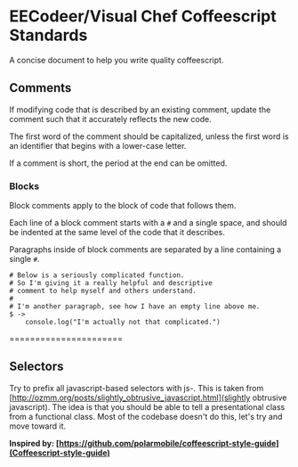 EECodeer/Visual Chef Coffeescript Standards
======================

A concise document to help you write quality coffeescript.

## Comments

If modifying code that is described by an existing comment, update the comment such that it accurately reflects the new code.

The first word of the comment should be capitalized, unless the first word is an identifier that begins with a lower-case letter.

If a comment is short, the period at the end can be omitted.

### Blocks

Block comments apply to the block of code that follows them.

Each line of a block comment starts with a `#` and a single space, and should be indented at the same level of the code that it describes.

Paragraphs inside of block comments are separated by a line containing a single `#`.

```
# Below is a seriously complicated function.
# So I'm giving it a really helpful and descriptive
# comment to help myself and others understand.
#
# I'm another paragraph, see how I have an empty line above me.
$ ->
    console.log("I'm actually not that complicated.")
```

======================

## Selectors

Try to prefix all javascript-based selectors with js-. This is taken from [http://ozmm.org/posts/slightly_obtrusive_javascript.html](slightly obtrusive javascript). The idea is that you should be able to tell a presentational class from a functional class. Most of the codebase doesn't do this, let's try and move toward it.

__Inspired by: [https://github.com/polarmobile/coffeescript-style-guide](Coffeescript-style-guide)__
